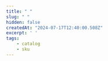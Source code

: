 ```yaml
---
title: " "
slug: " "
hidden: false
createdAt: "2024-07-17T12:40:00.508Z"
excerpt: ' '
tags:
    - catalog
    - sku
---
```

